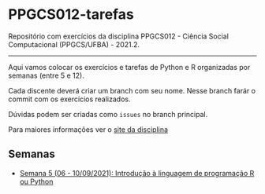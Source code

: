 # PPGCS012-tarefas

Repositório com exercícios da disciplina PPGCS012 - Ciência Social Computacional (PPGCS/UFBA) - 2021.2.

---

Aqui vamos colocar os exercícios e tarefas de Python e R organizadas por semanas (entre 5 e 12).

Cada discente deverá criar um branch com seu nome. Nesse branch farár o commit com os exercícios realizados.

Dúvidas podem ser criadas como `issues` no branch principal.

Para maiores informações ver o [site da disciplina](https://ppgcs012.netlify.app/)

## Semanas

- [Semana 5 (06 - 10/09/2021): Introdução à linguagem de programação R ou Python](https://github.com/LABHDUFBA/PPGCS012-tarefas/tree/main/sem5)

